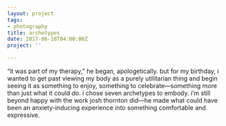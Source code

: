 ```yaml
---
layout: project
tags:
- photography
title: archetypes
date: 2017-06-18T04:00:00Z
project: ''

---
```


“it was part of my therapy,” he began, apologetically. but for my birthday, i wanted to get past viewing my body as a purely utilitarian thing and begin seeing it as something to enjoy, something to celebrate—something more than just what it could _do_. i chose seven archetypes to embody. i’m still beyond happy with the work josh thornton did—he made what could have been an anxiety-inducing experience into something comfortable and expressive.